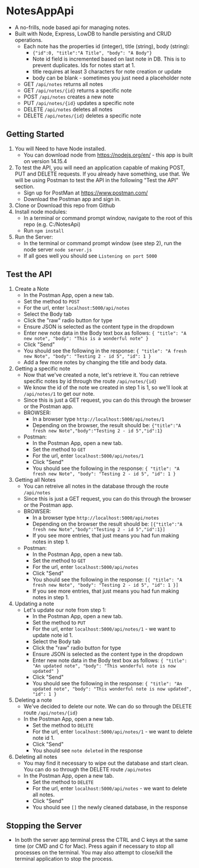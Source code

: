 # NotesAppApi
* A no-frills, node based api for managing notes.
* Built with Node, Express, LowDB to handle persisting and CRUD operations.
    * Each note has the properties id (integer), title (string), body (string):
        * `{"id":0, "title":"A Title", "body": "A Body"}`
        * Note id field is incremented based on last note in DB. This is to prevent duplicates. Ids for notes start at 1.
        * title requires at least 3 characters for note creation or update
        * body can be blank - sometimes you just need a placeholder note
    * GET `/api/notes` returns all notes
    * GET `/api/notes/{id}` returns a specific note
    * POST `/api/notes` creates a new note
    * PUT `/api/notes/{id}` updates a specific note
    * DELETE `/api/notes` deletes all notes
    * DELETE `/api/notes/{id}` deletes a specific note


## Getting Started
1. You will Need to have Node installed.
    * You can download node from https://nodejs.org/en/ - this app is built on version 14.15.4
2. To test the API, you will need an application capable of making POST, PUT and DELETE requests. If you already have something, use that. We will be using Postman to test the API in the following "Test the API" section.
    * Sign up for PostMan at https://www.postman.com/
    * Download the Postman app and sign in.
3. Clone or Download this repo from Github
4. Install node modules:
    * In a terminal or command prompt window, navigate to the root of this repo (e.g. C:/NotesApi)
    * Run `npm install`
6. Run the Server:
    * In the terminal or command prompt window (see step 2), run the node server `node server.js`
    * If all goes well you should see `Listening on port 5000`


## Test the API
1. Create a Note
    * In the Postman App, open a new tab.
    * Set the method to `POST`
    * For the url, enter `localhost:5000/api/notes`
    * Select the Body tab
    * Click the "raw" radio button for type
    * Ensure JSON is selected as the content type in the dropdown
    * Enter new note data in the Body text box as follows:
    `{
        "title": "A new note",
        "body": "This is a wonderful note"
    }`
    * Click "Send"
    * You should see the following in the response:
    `{
    "title": "A fresh new Note",
    "body": "Testing 2 - id 5",
    "id": 1
    }`
    * Add a few more notes by changing the title and body data.
2. Getting a specific note
    * Now that we've created a note, let's retrieve it. You can retrieve specific notes by id through the route `/api/notes/{id}`
    * We know the id of the note we created in step 1 is 1, so we'll look at `/api/notes/1` to get our note.
    * Since this is just a GET request, you can do this through the browser or the Postman app.
    * BROWSER:
        * In a browser type `http://localhost:5000/api/notes/1`
        * Depending on the browser, the result should be:
        `{"title":"A fresh new Note","body":"Testing 2 - id 5","id":1}`
    * Postman:
        * In the Postman App, open a new tab.
        * Set the method to `GET`
        * For the url, enter `localhost:5000/api/notes/1`
        * Click "Send"
        * You should see the following in the response:
        `{
        "title": "A fresh new Note",
        "body": "Testing 2 - id 5",
        "id": 1
        }`
3. Getting all Notes
    * You can retreive all notes in the database through the route `/api/notes`
    * Since this is just a GET request, you can do this through the browser or the Postman app.
    * BROWSER:
        * In a browser type `http://localhost:5000/api/notes`
        * Depending on the browser the result should be:
        `[{"title":"A fresh new Note","body":"Testing 2 - id 5","id":1}]`
        * If you see more entries, that just means you had fun making notes in step 1.
    * Postman:
        * In the Postman App, open a new tab.
        * Set the method to `GET`
        * For the url, enter `localhost:5000/api/notes`
        * Click "Send"
        * You should see the following in the response:
        `[{
        "title": "A fresh new Note",
        "body": "Testing 2 - id 5",
        "id": 1
        }]`
        * If you see more entries, that just means you had fun making notes in step 1.
4. Updating a note
    * Let's update our note from step 1:
        * In the Postman App, open a new tab.
        * Set the method to `PUT`
        * For the url, enter `localhost:5000/api/notes/1` - we want to update note id 1.
        * Select the Body tab 
        * Click the "raw" radio button for type
        * Ensure JSON is selected as the content type in the dropdown
        * Enter new note data in the Body text box as follows:
        `{
            "title": "An updated note",
            "body": "This wonderful note is now updated"
        }`
        * Click "Send"
        * You should see the following in the response:
        `{
        "title": "An updated note",
        "body": "This wonderful note is now updated",
        "id": 1
        }`
5. Deleting a note
    * We've decided to delete our note. We can do so through the DELETE route `/api/notes/{id}`
    * In the Postman App, open a new tab.
        * Set the method to `DELETE`
        * For the url, enter `localhost:5000/api/notes/1` - we want to delete note id 1.
        * Click "Send"
        * You should see `note deleted` in the response
6. Deleting all notes
    * You may find it necessary to wipe out the database and start clean. You can do so through the DELETE route `/api/notes`
    * In the Postman App, open a new tab.
        * Set the method to `DELETE`
        * For the url, enter `localhost:5000/api/notes` - we want to delete all notes.
        * Click "Send"
        * You should see `[]` the newly cleaned database, in the response

## Stopping the Server
* In both the server app terminal press the CTRL and C keys at the same time (or CMD and C for Mac). Press again if necessary to stop all processes on the terminal. You may also attempt to close/kill the terminal application to stop the process.